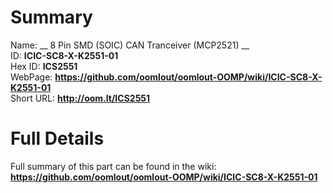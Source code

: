 
Summary
=================
  
Name: __ 8 Pin SMD (SOIC) CAN Tranceiver (MCP2521) __    
ID: __ICIC-SC8-X-K2551-01__   
Hex ID: __ICS2551__   
WebPage: __https://github.com/oomlout/oomlout-OOMP/wiki/ICIC-SC8-X-K2551-01__   
Short URL: __http://oom.lt/ICS2551__   

Full Details
==========================
Full summary of this part can be found in the wiki:   
__https://github.com/oomlout/oomlout-OOMP/wiki/ICIC-SC8-X-K2551-01__    

